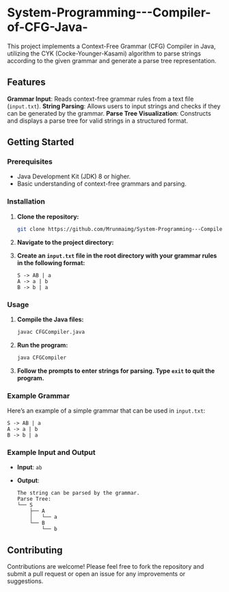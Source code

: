 # System-Programming---Compiler-of-CFG-Java-




This project implements a Context-Free Grammar (CFG) Compiler in Java, utilizing the CYK (Cocke-Younger-Kasami) algorithm to parse strings according to the given grammar and generate a parse tree representation.

## Features

**Grammar Input**: Reads context-free grammar rules from a text file (`input.txt`).
**String Parsing**: Allows users to input strings and checks if they can be generated by the grammar.
**Parse Tree Visualization**: Constructs and displays a parse tree for valid strings in a structured format.

## Getting Started

### Prerequisites

- Java Development Kit (JDK) 8 or higher.
- Basic understanding of context-free grammars and parsing.

### Installation

1. **Clone the repository:**

   ```bash
   git clone https://github.com/Mrunmaimg/System-Programming---Compiler-of-CFG-Java-.git
   ```

2. **Navigate to the project directory:**

  

3. **Create an `input.txt` file in the root directory with your grammar rules in the following format:**

   ```
   S -> AB | a
   A -> a | b
   B -> b | a
   ```

### Usage

1. **Compile the Java files:**

   ```bash
   javac CFGCompiler.java
   ```

2. **Run the program:**

   ```bash
   java CFGCompiler
   ```

3. **Follow the prompts to enter strings for parsing. Type `exit` to quit the program.**

### Example Grammar

Here’s an example of a simple grammar that can be used in `input.txt`:

```
S -> AB | a
A -> a | b
B -> b | a
```

### Example Input and Output

- **Input**: `ab`

- **Output**:
  ```
  The string can be parsed by the grammar.
  Parse Tree:
  └── S
      ├── A
      │   └── a
      └── B
          └── b
  ```

## Contributing

Contributions are welcome! Please feel free to fork the repository and submit a pull request or open an issue for any improvements or suggestions.





